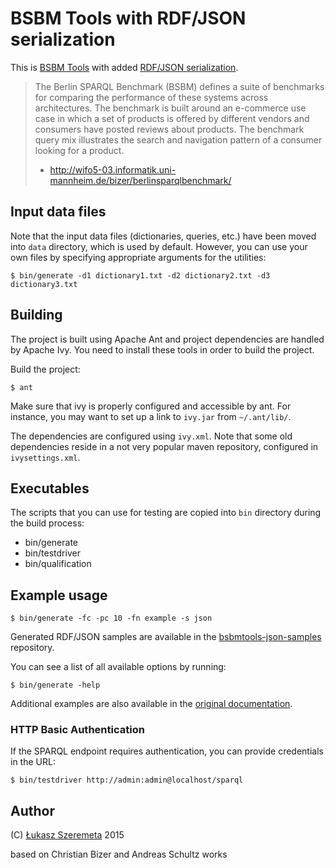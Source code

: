 # BSBM Tools with RDF/JSON serialization

This is [BSBM Tools](http://sourceforge.net/projects/bsbmtools/) with added [RDF/JSON serialization](http://www.w3.org/2009/12/rdf-ws/papers/ws02).

> The Berlin SPARQL Benchmark (BSBM) defines a suite of benchmarks for comparing the performance of these systems across architectures. The benchmark is built around an e-commerce use case in which a set of products is offered by different vendors and consumers have posted reviews about products. The benchmark query mix illustrates the search and navigation pattern of a consumer looking for a product.
> - http://wifo5-03.informatik.uni-mannheim.de/bizer/berlinsparqlbenchmark/

## Input data files

Note that the input data files (dictionaries, queries, etc.) have been moved into `data` directory, which is used by default. However, you can use your own files by specifying appropriate arguments for the utilities:

    $ bin/generate -d1 dictionary1.txt -d2 dictionary2.txt -d3 dictionary3.txt


## Building

The project is built using Apache Ant and project dependencies are handled by Apache Ivy. You need to install these tools in order to build the project.

Build the project:

    $ ant

Make sure that ivy is properly configured and accessible by ant. For instance, you may want to set up a link to `ivy.jar` from `~/.ant/lib/`.

The dependencies are configured using `ivy.xml`. Note that some old dependencies reside in a not very popular maven repository, configured in `ivysettings.xml`.


## Executables

The scripts that you can use for testing are copied into `bin` directory during the build process:

  * bin/generate
  * bin/testdriver
  * bin/qualification


## Example usage

    $ bin/generate -fc -pc 10 -fn example -s json

Generated RDF/JSON samples are available in the [bsbmtools-json-samples](https://github.com/lszeremeta/bsbmtools-json-samples) repository.

You can see a list of all available options by running:

    $ bin/generate -help


Additional examples are also available in the [original documentation](http://wifo5-03.informatik.uni-mannheim.de/bizer/berlinsparqlbenchmark/spec/BenchmarkRules/index.html#datagenerator).


### HTTP Basic Authentication

If the SPARQL endpoint requires authentication, you can provide credentials in the URL:

    $ bin/testdriver http://admin:admin@localhost/sparql


## Author

(C) [Łukasz Szeremeta](https://github.com/lszeremeta) 2015

based on Christian Bizer and Andreas Schultz works
